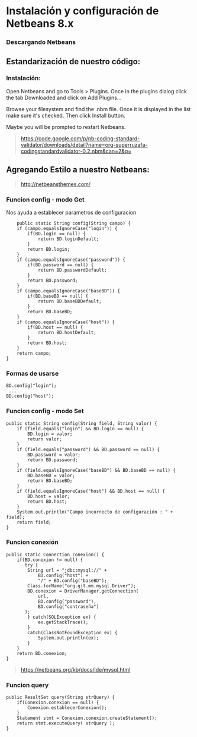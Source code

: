 
# Instalación y configuración de Netbeans 8.x

### Descargando Netbeans


## Estandarización de nuestro código:

### Instalación:

Open Netbeans and go to Tools > Plugins. Once in the plugins dialog click the tab Downloaded and click on Add Plugins...

Browse your filesystem and find the .nbm file. Once it is displayed in the list make sure it's checked. Then click Install button.

Maybe you will be prompted to restart Netbeans. 


> <https://code.google.com/p/nb-coding-standard-validator/downloads/detail?name=org-superruzafa-codingstandardvalidator-0.2.nbm&can=2&q=>

## Agregando Estilo a nuestro Netbeans:

> <http://netbeansthemes.com/>

### Funcion config - modo Get

Nos ayuda a establecer parametros de configuracion

        public static String config(String campo) {
        if (campo.equalsIgnoreCase("login")) {
            if(BD.login == null) {
                return BD.loginDefault;
            }
            return BD.login;
        }
        if (campo.equalsIgnoreCase("password")) {
            if(BD.password == null) {
                return BD.passwordDefault;
            }
            return BD.password;
        }
        if (campo.equalsIgnoreCase("baseBD")) {
            if(BD.baseBD == null) {
                return BD.baseBDDefault;
            }
            return BD.baseBD;
        }
        if (campo.equalsIgnoreCase("host")) {
            if(BD.host == null) {
                return BD.hostDefault;
            }
            return BD.host;
        }
        return campo;
    }

### Formas de usarse


    BD.config("login");
     ...
    BD.config("host");

### Funcion config - modo Set


    public static String config(String field, String valor) {
        if (field.equals("login") && BD.login == null) {
            BD.login = valor;
            return valor;
        }
        if (field.equals("password") && BD.password == null) {
            BD.password = valor;
            return BD.password;
        }
        if (field.equalsIgnoreCase("baseBD") && BD.baseBD == null) {
            BD.baseBD = valor;
            return BD.baseBD;
        }
        if (field.equalsIgnoreCase("host") && BD.host == null) {
            BD.host = valor;
            return BD.host;
        }
        System.out.println("Campo incorrecto de configuración : " + field);
        return field;
    }

### Funcion conexión


    public static Connection conexion() {
        if(BD.conexion != null) {
           try {
            String url = "jdbc:mysql://" +
                BD.config("host") +
                "/" + BD.config("baseBD");
            Class.forName("org.gjt.mm.mysql.Driver");
            BD.conexion = DriverManager.getConnection(
                url,
                BD.config("password"),
                BD.config("contraseña")
           );
            } catch(SQLException ex) {
                ex.getStackTrace();
            }
            catch(ClassNotFoundException ex) {
                System.out.println(ex);
            }
        }
        return BD.conexion;
    }
    

> <https://netbeans.org/kb/docs/ide/mysql.html>

### Funcion query

	public ResultSet query(String strQuery) {
        if(Conexion.conexion == null) {
            Conexion.establecerConexion();
        }
        Statement stmt = Conexion.conexion.createStatement();
        return stmt.executeQuery( strQuery );
    }